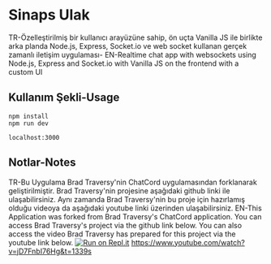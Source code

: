 # Sinaps Ulak
TR-Özelleştirilmiş bir kullanıcı arayüzüne sahip, ön uçta Vanilla JS ile birlikte arka planda Node.js, Express, Socket.io ve web socket kullanan gerçek zamanlı iletişim uygulaması-
EN-Realtime chat app with websockets using Node.js, Express and Socket.io with Vanilla JS on the frontend with a custom UI

## Kullanım Şekli-Usage
```
npm install
npm run dev

localhost:3000
```

## Notlar-Notes
TR-Bu Uygulama Brad Traversy'nin ChatCord uygulamasından forklanarak geliştirilmiştir. Brad Traversy'nin projesine aşağıdaki github linki ile ulaşabilirsiniz. Aynı zamanda Brad Traversy'nin bu proje için hazırlamış olduğu videoya da aşağıdaki youtube linki üzerinden ulaşabilirsiniz.
EN-This Application was forked from Brad Traversy's ChatCord application. You can access Brad Traversy's project via the github link below. You can also access the video Brad Traversy has prepared for this project via the youtube link below.
[![Run on Repl.it](https://repl.it/badge/github/bradtraversy/chatcord)](https://repl.it/github/bradtraversy/chatcord)
https://www.youtube.com/watch?v=jD7FnbI76Hg&t=1339s
